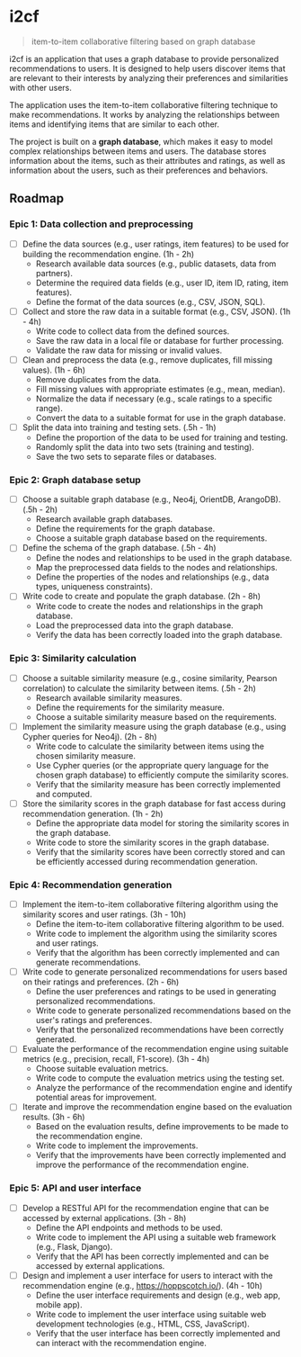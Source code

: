 # i2cf
> item-to-item collaborative filtering based on graph database

i2cf is an application that uses a graph database to provide personalized recommendations to users. It is designed to help users discover items that are relevant to their interests by analyzing their preferences and similarities with other users.

The application uses the item-to-item collaborative filtering technique to make recommendations. It works by analyzing the relationships between items and identifying items that are similar to each other.

The project is built on a **graph database**, which makes it easy to model complex relationships between items and users. The database stores information about the items, such as their attributes and ratings, as well as information about the users, such as their preferences and behaviors.
<!-- 
Overall, this project is ideal for anyone who wants to build a recommendation engine that is flexible, scalable, and easy to use. It is designed to be highly customizable, and can be easily integrated into existing applications or used as a standalone recommendation engine. -->

## Roadmap

### Epic 1: Data collection and preprocessing

- [ ] Define the data sources (e.g., user ratings, item features) to be used for building the recommendation engine. (1h - 2h)
    - Research available data sources (e.g., public datasets, data from partners).
    - Determine the required data fields (e.g., user ID, item ID, rating, item features).
    - Define the format of the data sources (e.g., CSV, JSON, SQL).
- [ ] Collect and store the raw data in a suitable format (e.g., CSV, JSON). (1h - 4h)
    - Write code to collect data from the defined sources.
    - Save the raw data in a local file or database for further processing.
    - Validate the raw data for missing or invalid values.
- [ ] Clean and preprocess the data (e.g., remove duplicates, fill missing values). (1h - 6h)
    - Remove duplicates from the data.
    - Fill missing values with appropriate estimates (e.g., mean, median).
    - Normalize the data if necessary (e.g., scale ratings to a specific range).
    - Convert the data to a suitable format for use in the graph database.
- [ ] Split the data into training and testing sets. (.5h - 1h)
    - Define the proportion of the data to be used for training and testing.
    - Randomly split the data into two sets (training and testing).
    - Save the two sets to separate files or databases.

### Epic 2: Graph database setup

- [ ] Choose a suitable graph database (e.g., Neo4j, OrientDB, ArangoDB). (.5h - 2h)
    - Research available graph databases.
    - Define the requirements for the graph database.
    - Choose a suitable graph database based on the requirements.
- [ ] Define the schema of the graph database. (.5h - 4h)
    - Define the nodes and relationships to be used in the graph database.
    - Map the preprocessed data fields to the nodes and relationships.
    - Define the properties of the nodes and relationships (e.g., data types, uniqueness constraints).
- [ ] Write code to create and populate the graph database. (2h - 8h)
    - Write code to create the nodes and relationships in the graph database.
    - Load the preprocessed data into the graph database.
    - Verify the data has been correctly loaded into the graph database.

### Epic 3: Similarity calculation

- [ ] Choose a suitable similarity measure (e.g., cosine similarity, Pearson correlation) to calculate the similarity between items. (.5h - 2h)
    - Research available similarity measures.
    - Define the requirements for the similarity measure.
    - Choose a suitable similarity measure based on the requirements.
- [ ] Implement the similarity measure using the graph database (e.g., using Cypher queries for Neo4j). (2h - 8h)
    - Write code to calculate the similarity between items using the chosen similarity measure.
    - Use Cypher queries (or the appropriate query language for the chosen graph database) to efficiently compute the similarity scores.
    - Verify that the similarity measure has been correctly implemented and computed.
- [ ] Store the similarity scores in the graph database for fast access during recommendation generation. (1h - 2h)
    - Define the appropriate data model for storing the similarity scores in the graph database.
    - Write code to store the similarity scores in the graph database.
    - Verify that the similarity scores have been correctly stored and can be efficiently accessed during recommendation generation.


### Epic 4: Recommendation generation

- [ ] Implement the item-to-item collaborative filtering algorithm using the similarity scores and user ratings. (3h - 10h)
    - Define the item-to-item collaborative filtering algorithm to be used.
    - Write code to implement the algorithm using the similarity scores and user ratings.
    - Verify that the algorithm has been correctly implemented and can generate recommendations.
- [ ] Write code to generate personalized recommendations for users based on their ratings and preferences. (2h - 6h)
    - Define the user preferences and ratings to be used in generating personalized recommendations.
    - Write code to generate personalized recommendations based on the user's ratings and preferences.
    - Verify that the personalized recommendations have been correctly generated.
- [ ] Evaluate the performance of the recommendation engine using suitable metrics (e.g., precision, recall, F1-score). (3h - 4h)
    - Choose suitable evaluation metrics.
    - Write code to compute the evaluation metrics using the testing set.
    - Analyze the performance of the recommendation engine and identify potential areas for improvement.
- [ ] Iterate and improve the recommendation engine based on the evaluation results. (3h - 6h)
    - Based on the evaluation results, define improvements to be made to the recommendation engine.
    - Write code to implement the improvements.
    - Verify that the improvements have been correctly implemented and improve the performance of the recommendation engine.


### Epic 5: API and user interface

- [ ] Develop a RESTful API for the recommendation engine that can be accessed by external applications. (3h - 8h)
    - Define the API endpoints and methods to be used.
    - Write code to implement the API using a suitable web framework (e.g., Flask, Django).
    - Verify that the API has been correctly implemented and can be accessed by external applications.
- [ ] Design and implement a user interface for users to interact with the recommendation engine (e.g., https://hoppscotch.io/). (4h - 10h)
    - Define the user interface requirements and design (e.g., web app, mobile app).
    - Write code to implement the user interface using suitable web development technologies (e.g., HTML, CSS, JavaScript).
    - Verify that the user interface has been correctly implemented and can interact with the recommendation engine.
